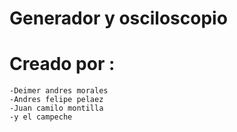 # Generador y osciloscopio

# Creado por :
	-Deimer andres morales	  
	-Andres felipe pelaez
	-Juan camilo montilla
	-y el campeche
